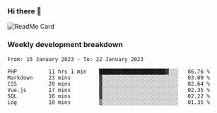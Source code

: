 ### Hi there 👋

<!--
**itzcy/itzcy** is a ✨ _special_ ✨ repository because its `README.md` (this file) appears on your GitHub profile.

Here are some ideas to get you started:

- 🔭 I’m currently working on ...
- 🌱 I’m currently learning ...
- 👯 I’m looking to collaborate on ...
- 🤔 I’m looking for help with ...
- 💬 Ask me about ...
- 📫 How to reach me: ...
- 😄 Pronouns: ...
- ⚡ Fun fact: ...
-->
![ReadMe Card](https://github-readme-stats.vercel.app/api?username=itzcy&show_icons=true&title_color=2d3198&icon_color=797cb8&text_color=24292e&bg_color=f6f8fa)

### Weekly development breakdown
<!--START_SECTION:waka-->

```text
From: 15 January 2023 - To: 22 January 2023

PHP          11 hrs 1 min    █████████████████████▓░░░   86.76 %
Markdown     23 mins         ▓░░░░░░░░░░░░░░░░░░░░░░░░   03.09 %
CSS          20 mins         ▓░░░░░░░░░░░░░░░░░░░░░░░░   02.64 %
Vue.js       17 mins         ▓░░░░░░░░░░░░░░░░░░░░░░░░   02.35 %
SQL          16 mins         ▓░░░░░░░░░░░░░░░░░░░░░░░░   02.22 %
Log          10 mins         ▒░░░░░░░░░░░░░░░░░░░░░░░░   01.35 %
```

<!--END_SECTION:waka-->
